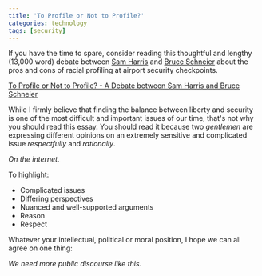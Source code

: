 ```yaml
---
title: 'To Profile or Not to Profile?'
categories: technology
tags: [security]
---
```

If you have the time to spare, consider reading this thoughtful and lengthy (13,000 word) debate between [Sam Harris][1] and [Bruce Schneier][2] about the pros and cons of racial profiling at airport security checkpoints.

   [1]: http://www.samharris.org/about
   [2]: http://www.schneier.com/about.html

[To Profile or Not to Profile? - A Debate between Sam Harris and Bruce Schneier][3]

   [3]: http://www.schneier.com/essay-397.html

While I firmly believe that finding the balance between liberty and security is one of the most difficult and important issues of our time, that's not why you should read this essay. You should read it because two _gentlemen_ are expressing different opinions on an extremely sensitive and complicated issue _respectfully_ and _rationally_.

_On the internet._

To highlight:

  * Complicated issues
  * Differing perspectives
  * Nuanced and well-supported arguments
  * Reason
  * Respect

Whatever your intellectual, political or moral position, I hope we can all agree on one thing: 

_We need more public discourse like this._